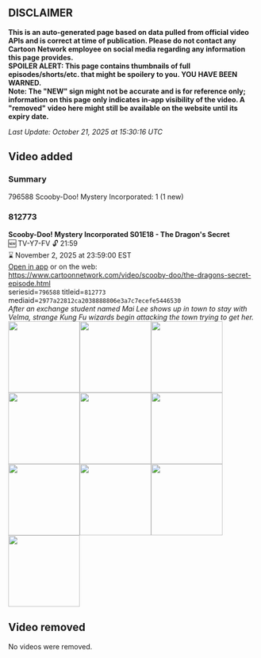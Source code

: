 ## DISCLAIMER
**This is an auto-generated page based on data pulled from official video APIs and is correct at time of publication. Please do not contact any Cartoon Network employee on social media regarding any information this page provides.**  
**SPOILER ALERT: This page contains thumbnails of full episodes/shorts/etc. that might be spoilery to you. YOU HAVE BEEN WARNED.**  
**Note: The "NEW" sign might not be accurate and is for reference only; information on this page only indicates in-app visibility of the video. A "removed" video here might still be available on the website until its expiry date.**  

_Last Update: October 21, 2025 at 15:30:16 UTC_
## Video added
### Summary
796588 Scooby-Doo! Mystery Incorporated: 1 (1 new)  
### 812773
**Scooby-Doo! Mystery Incorporated S01E18 - The Dragon's Secret**  
🆕 TV-Y7-FV 🔓 21:59  
⌛ November 2, 2025 at 23:59:00 EST  
[Open in app](https://cnvideo.sercomkc.org/redirector.html?type=cnapp&seriesid=10000000000&titleid=812773&mediaid=2977a22812ca2038888806e3a7c7ecefe5446530) or on the web: https://www.cartoonnetwork.com/video/scooby-doo/the-dragons-secret-episode.html  
seriesid=`796588` titleid=`812773` mediaid=`2977a22812ca2038888806e3a7c7ecefe5446530`  
_After an exchange student named Mai Lee shows up in town to stay with Velma, strange Kung Fu wizards begin attacking the town trying to get her._  
<a href="https://s3.amazonaws.com/cartoonorchestrator/812773_001_1280x720.jpg"><img src="https://s3.amazonaws.com/cartoonorchestrator/812773_001_640x360.jpg" height="144px" /></a><a href="https://s3.amazonaws.com/cartoonorchestrator/812773_002_1280x720.jpg"><img src="https://s3.amazonaws.com/cartoonorchestrator/812773_002_640x360.jpg" height="144px" /></a><a href="https://s3.amazonaws.com/cartoonorchestrator/812773_003_1280x720.jpg"><img src="https://s3.amazonaws.com/cartoonorchestrator/812773_003_640x360.jpg" height="144px" /></a><a href="https://s3.amazonaws.com/cartoonorchestrator/812773_004_1280x720.jpg"><img src="https://s3.amazonaws.com/cartoonorchestrator/812773_004_640x360.jpg" height="144px" /></a><a href="https://s3.amazonaws.com/cartoonorchestrator/812773_005_1280x720.jpg"><img src="https://s3.amazonaws.com/cartoonorchestrator/812773_005_640x360.jpg" height="144px" /></a><a href="https://s3.amazonaws.com/cartoonorchestrator/812773_006_1280x720.jpg"><img src="https://s3.amazonaws.com/cartoonorchestrator/812773_006_640x360.jpg" height="144px" /></a><a href="https://s3.amazonaws.com/cartoonorchestrator/812773_007_1280x720.jpg"><img src="https://s3.amazonaws.com/cartoonorchestrator/812773_007_640x360.jpg" height="144px" /></a><a href="https://s3.amazonaws.com/cartoonorchestrator/812773_008_1280x720.jpg"><img src="https://s3.amazonaws.com/cartoonorchestrator/812773_008_640x360.jpg" height="144px" /></a><a href="https://s3.amazonaws.com/cartoonorchestrator/812773_009_1280x720.jpg"><img src="https://s3.amazonaws.com/cartoonorchestrator/812773_009_640x360.jpg" height="144px" /></a><a href="https://s3.amazonaws.com/cartoonorchestrator/812773_010_1280x720.jpg"><img src="https://s3.amazonaws.com/cartoonorchestrator/812773_010_640x360.jpg" height="144px" /></a>
## Video removed
No videos were removed.  

